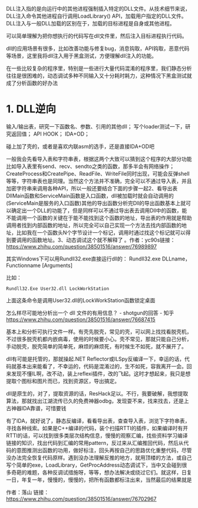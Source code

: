 DLL注入指的是向运行中的其他进程强制插入特定的DLL文件。从技术细节来说，DLL注入命令其他进程自行调用LoadLibrary() API，加载用户指定的DLL文件。DLL注入与一般DLL加载的区别在于，加载的目标进程是自身或其他进程。

可以简单理解为把你想执行的代码写在dll文件里，然后注入目标进程执行代码。



dll的应用场景有很多，比如改善功能与修复bug，消息钩取，API钩取，恶意代码等场景，这里我将dll注入用于黑盒测试，方便理解dll注入的功能。

在一些比较复杂的程序里，特别是一些进行大量代码混淆的程序里，我们静态分析往往是很困难的，动态调试多种不同输入又十分耗时耗力，这种情况下黑盒测试就成了分析函数的好办法
# 1. DLL逆向

输入/输出表，研究一下函数名、参数、引用的其他dll；
写个loader测试一下，研究返回值；
API HOOK；
IDA+OD；

碰上加了壳的，或者是喜欢内联asm的选手，还是直接IDA+OD吧


一般我会先看导入表和字符串表，根据这两个大致可以猜到这个程序的大部分功能比如导入表里有send、recv、sendto之类的函数，那多半会有网络操作；CreateProcess和CreatePipe、ReadFile、WriteFile同时出现，可能会反弹shell等等，字符串表也是同理。当然这个方法并不准确，完全可以不通过导入表，并且加密字符串来调用各种API，所以一般还要结合下面的步骤一起2、看导出表DllMain函数和ServiceMain函数是入口函数，dll被加载时就会自动调用的(ServiceMain是服务的入口函数)其他的导出函数分析完Dll的导出函数基本上就可以确定出一个DLL的功能了，但是同样可以不通过导出表去调用Dll中的函数，能不能调用一个函数的关键在于能不能找到这个函数的地址，导出表的作用就是帮助调用者找到内部函数的地址，所以完全可以自己实现一个方法去找内部函数的地址，比如我在一个函数头N个字节设计一个标记，调用时通过找这个标记就可以得到要调用的函数地址。3、动态调试这个就不解释了
。作者：yc90s链接：https://www.zhihu.com/question/38501516/answer/76989897






其实Windows下可以用Rundll32.exe直接运行dll的：
Rundll32.exe DLLname，Functionname [Arguments]


比如：

```
Rundll32.Exe User32.dll LockWorkStation
```


上面这条命令是调用User32.dll的LockWorkStation函数锁定桌面


怎么样尽可能地分析出一个 dll 文件的有用信息？ - shotgun的回答 - 知乎
https://www.zhihu.com/question/38501516/answer/76687415

基本上和分析可执行文件一样。有壳先脱壳，常见的壳，可以网上找找看脱壳机，不过很多脱壳机都内嵌病毒，使用的时候要小心。壳不常见，那就只能自己分析，手动脱壳，脱壳简单的简单死，麻烦的麻烦死，有时候生不如死，就不展开了。


dll有可能是托管的，那就操起.NET Reflector或ILSpy反编译一下，幸运的话，代码就基本出来能看了，不幸运的，代码是混淆过的，生不如死，容我离开一会。回来发现不懂IL啊，改不动，装上reflexi插件，改的飞起。这时才想起来，我只是想提取个图标和图片而已，找到资源区，导出搞定。


dll是原生的，对了，提取资源的话，ResHack足以。不行，我要破解，我想提取算法，那就找出江湖流传已久的免费神器odbg，发现耍不来，找来找去，还是上古神器IDA靠谱，可惜要钱


有了IDA，就好说了，静态反编译，看看导出表，查查导入表，浏览下字符串表，寻找各种线索。如果是C++编译的代码，装个扫描RTTI的插件，如果编译时有开RTTI的话，可以找到很多类层次结构信息，慢慢的观察汇编，找些资料学习编译链接的知识，找出代码到汇编的常用pattern，反过来从汇编推回代码，然后从代码的意图推测出函数的功用，做好标注，回头再按自己的思路优化重整代码，尽管没办法完全恢复代码原样。遇到没办法理解反推的地方，就用顶楼的方法，或自己写个简单的exe，LoadLibrary，GetProcAddress动态调试下，当中又会碰到很多奇葩的难题，各种反调试措施呀，等等，想办法解决或绕过它们。就这样，日复一日，年复一年，慢慢的，慢慢的，把所有函数都标注出来，当然最后的结果就是

作者：落山
链接：https://www.zhihu.com/question/38501516/answer/76702967




































